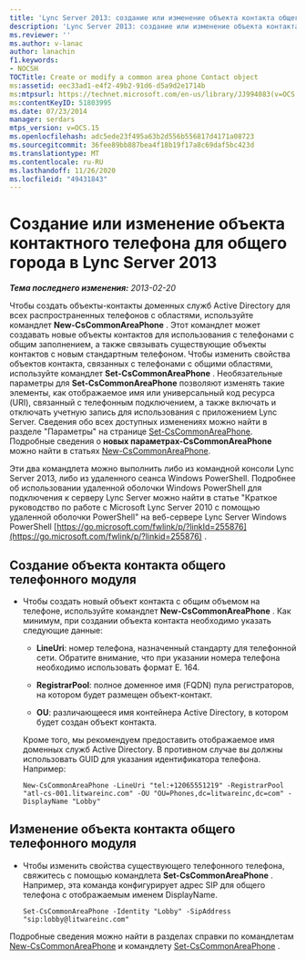 ```yaml
---
title: 'Lync Server 2013: создание или изменение объекта контакта общего телефонного модуля'
description: 'Lync Server 2013: создание или изменение объекта контакта общего телефонного модуля.'
ms.reviewer: ''
ms.author: v-lanac
author: lanachin
f1.keywords:
- NOCSH
TOCTitle: Create or modify a common area phone Contact object
ms:assetid: eec33ad1-e4f2-49b2-91d6-d5a9d2e1714b
ms:mtpsurl: https://technet.microsoft.com/en-us/library/JJ994083(v=OCS.15)
ms:contentKeyID: 51803995
ms.date: 07/23/2014
manager: serdars
mtps_version: v=OCS.15
ms.openlocfilehash: adc5ede23f495a63b2d556b556817d4171a08723
ms.sourcegitcommit: 36fee89bb887bea4f18b19f17a8c69daf5bc423d
ms.translationtype: MT
ms.contentlocale: ru-RU
ms.lasthandoff: 11/26/2020
ms.locfileid: "49431843"
---
```

# <a name="create-or-modify-a-common-area-phone-contact-object-in-lync-server-2013"></a>Создание или изменение объекта контактного телефона для общего города в Lync Server 2013

<div data-xmlns="http://www.w3.org/1999/xhtml">

<div class="topic" data-xmlns="http://www.w3.org/1999/xhtml" data-msxsl="urn:schemas-microsoft-com:xslt" data-cs="https://msdn.microsoft.com/">

<div data-asp="https://msdn2.microsoft.com/asp">



</div>

<div id="mainSection">

<div id="mainBody">

<span> </span>

_**Тема последнего изменения:** 2013-02-20_

Чтобы создать объекты-контакты доменных служб Active Directory для всех распространенных телефонов с областями, используйте командлет **New-CsCommonAreaPhone** . Этот командлет может создавать новые объекты контактов для использования с телефонами с общим заполнением, а также связывать существующие объекты контактов с новым стандартным телефоном. Чтобы изменить свойства объектов контакта, связанных с телефонами с общими областями, используйте командлет **Set-CsCommonAreaPhone** . Необязательные параметры для **Set-CsCommonAreaPhone** позволяют изменять такие элементы, как отображаемое имя или универсальный код ресурса (URI), связанный с телефонным подключением, а также включать и отключать учетную запись для использования с приложением Lync Server. Сведения обо всех доступных изменениях можно найти в разделе "Параметры" на странице [Set-CsCommonAreaPhone](https://docs.microsoft.com/powershell/module/skype/Set-CsCommonAreaPhone). Подробные сведения о **новых параметрах-CsCommonAreaPhone** можно найти в статьях [New-CsCommonAreaPhone](https://docs.microsoft.com/powershell/module/skype/New-CsCommonAreaPhone).

Эти два командлета можно выполнить либо из командной консоли Lync Server 2013, либо из удаленного сеанса Windows PowerShell. Подробнее об использовании удаленной оболочки Windows PowerShell для подключения к серверу Lync Server можно найти в статье "Краткое руководство по работе с Microsoft Lync Server 2010 с помощью удаленной оболочки PowerShell" на веб-сервере Lync Server Windows PowerShell [https://go.microsoft.com/fwlink/p/?linkId=255876](https://go.microsoft.com/fwlink/p/?linkid=255876) .

<div>


<div>

## <a name="creating-a-common-area-phone-contact-object"></a>Создание объекта контакта общего телефонного модуля

  - Чтобы создать новый объект контакта с общим объемом на телефоне, используйте командлет **New-CsCommonAreaPhone** . Как минимум, при создании объекта контакта необходимо указать следующие данные:
    
      - **LineUri**: номер телефона, назначенный стандарту для телефонной сети. Обратите внимание, что при указании номера телефона необходимо использовать формат E. 164.
    
      - **RegistrarPool**: полное доменное имя (FQDN) пула регистраторов, на котором будет размещен объект-контакт.
    
      - **OU**: различающееся имя контейнера Active Directory, в котором будет создан объект контакта.
    
    Кроме того, мы рекомендуем предоставить отображаемое имя доменных служб Active Directory. В противном случае вы должны использовать GUID для указания идентификатора телефона. Например:
    
        New-CsCommonAreaPhone -LineUri "tel:+12065551219" -RegistrarPool "atl-cs-001.litwareinc.com" -OU "OU=Phones,dc=litwareinc,dc=com" -DisplayName "Lobby"

</div>

<div>

## <a name="modifying-a-common-area-phone-contact-object"></a>Изменение объекта контакта общего телефонного модуля

  - Чтобы изменить свойства существующего телефонного телефона, свяжитесь с помощью командлета **Set-CsCommonAreaPhone** . Например, эта команда конфигурирует адрес SIP для общего телефона с отображаемым именем DisplayName.
    
        Set-CsCommonAreaPhone -Identity "Lobby" -SipAddress "sip:lobby@litwareinc.com"

</div>

Подробные сведения можно найти в разделах справки по командлетам [New-CsCommonAreaPhone](https://docs.microsoft.com/powershell/module/skype/New-CsCommonAreaPhone) и командлету [Set-CsCommonAreaPhone](https://docs.microsoft.com/powershell/module/skype/Set-CsCommonAreaPhone) .

</div>

</div>

<span> </span>

</div>

</div>

</div>

